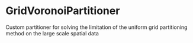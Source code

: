 # GridVoronoiPartitioner
Custom partitioner for solving the limitation of the uniform grid partitioning method on the large scale spatial data
